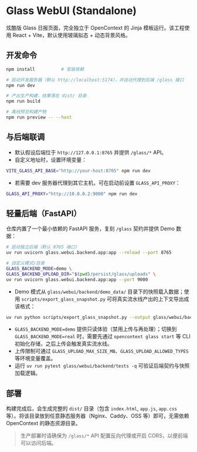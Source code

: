 # Glass WebUI (Standalone)

炫酷版 Glass 日报页面，完全独立于 OpenContext 的 Jinja 模板运行。该工程使用 React + Vite，默认使用玻璃拟态 + 动态背景风格。

## 开发命令

```bash
npm install          # 安装依赖

# 启动开发服务器（默认 http://localhost:5174），并自动代理到后端 /glass 接口
npm run dev

# 产出生产构建，结果落在 dist/ 目录
npm run build

# 离线预览构建产物
npm run preview -- --host
```

## 与后端联调

- 默认假设后端位于 `http://127.0.0.1:8765` 并提供 `/glass/*` API。
- 自定义地址时，设置环境变量：

```bash
VITE_GLASS_API_BASE="http://your-host:8765" npm run dev
```

- 若需要 dev 服务器代理到其它主机，可在启动前设置 `GLASS_API_PROXY`：

```bash
GLASS_API_PROXY="http://10.0.0.2:9000" npm run dev
```

## 轻量后端（FastAPI）

仓库内置了一个最小依赖的 FastAPI 服务，复刻 `/glass` 契约并提供 Demo 数据：

```bash
# 启动独立后端（默认 8765 端口）
uv run uvicorn glass.webui.backend.app:app --reload --port 8765

# 自定义模式/目录
GLASS_BACKEND_MODE=demo \
GLASS_BACKEND_UPLOAD_DIR="$(pwd)/persist/glass/uploads" \
uv run uvicorn glass.webui.backend.app:app --port 9000
```

- Demo 模式从 `glass/webui/backend/demo_data/` 目录下的快照载入数据；使用 `scripts/export_glass_snapshot.py` 可将真实流水线产出的上下文导出成该格式：

```bash
uv run python scripts/export_glass_snapshot.py --output glass/webui/backend/demo_data/latest.json --pretty
```

- `GLASS_BACKEND_MODE=demo` 提供只读体验（禁用上传与再处理）；切换到 `GLASS_BACKEND_MODE=real` 时，需要先通过 `opencontext glass start` 等 CLI 初始化存储，之后上传会触发真实流水线。
- 上传限制可通过 `GLASS_UPLOAD_MAX_SIZE_MB`、`GLASS_UPLOAD_ALLOWED_TYPES` 等环境变量覆盖。
- 运行 `uv run pytest glass/webui/backend/tests -q` 可验证后端契约与快照加载逻辑。

## 部署

构建完成后，会生成完整的 `dist/` 目录（包含 `index.html`, `app.js`, `app.css` 等）。将该目录放到任意静态服务器（Nginx、Caddy、OSS 等）即可，无需依赖 OpenContext 的静态资源目录。

> 生产部署时请确保为 `/glass/*` API 配置反向代理或开启 CORS，以便前端可以访问后端。
